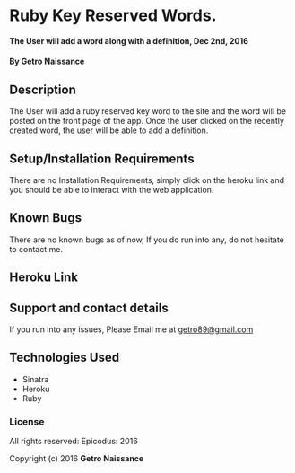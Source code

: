 # Ruby Key Reserved Words.

#### The User will add a word along with a definition, Dec 2nd, 2016

#### By Getro Naissance

## Description

The User will add a ruby reserved key word to the site and the word will be posted on the front page of the app. Once the user clicked on the recently created word, the user will be able to add a definition.

## Setup/Installation Requirements

There are no Installation Requirements, simply click on the heroku link and you should be able to interact with the web application.

## Known Bugs

There are no known bugs as of now, If you do run into any, do not hesitate to contact me.

## Heroku Link


## Support and contact details

If you run into any issues, Please Email me at getro89@gmail.com

## Technologies Used

* Sinatra
* Heroku
* Ruby

### License

All rights reserved: Epicodus: 2016

Copyright (c) 2016 **Getro Naissance**
